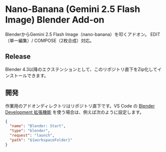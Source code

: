 # Nano-Banana (Gemini 2.5 Flash Image) Blender Add-on

BlenderからGemini 2.5 Flash Image（nano-banana）を叩くアドオン。
EDIT（単一編集）/ COMPOSE（2枚合成）対応。

## Release

Blender 4.3以降のエクステンションとして、このリポジトリ直下をZip化してインストールできます。

## 開発

作業用のアドオンディレクトリはリポジトリ直下です。VS Code の [Blender Development 拡張機能](https://marketplace.visualstudio.com/items?itemName=JacquesLucke.blender-development) を使う場合は、例えば次のように設定します。

```json
{
  "name": "Blender: Start",
  "type": "blender",
  "request": "launch",
  "path": "${workspaceFolder}"
}
```

